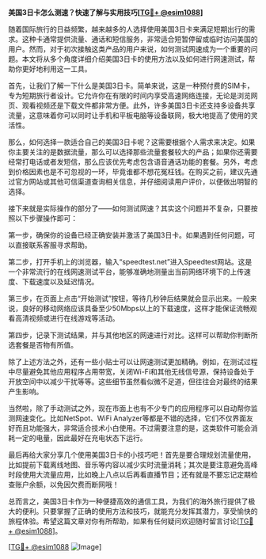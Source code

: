 **美国3日卡怎么测速？快速了解与实用技巧[[TG💪+ @esim1088](https://t.me/s/esim1088)]**

随着国际旅行的日益频繁，越来越多的人选择使用美国3日卡来满足短期出行的需求。这种卡通常提供流量、通话和短信服务，非常适合短暂停留或临时访问美国的用户。然而，对于初次接触这类产品的用户来说，如何测试网速成为一个重要的问题。本文将从多个角度详细介绍美国3日卡的使用方法以及如何进行网速测试，帮助你更好地利用这一工具。

首先，让我们了解一下什么是美国3日卡。简单来说，这是一种预付费的SIM卡，专为短期旅行者设计。它允许你在有限的时间内享受高速网络连接，无论是浏览网页、观看视频还是下载文件都非常方便。此外，许多美国3日卡还支持多设备共享流量，这意味着你可以同时让手机和平板电脑等设备联网，极大地提高了使用的灵活性。

那么，如何选择一款适合自己的美国3日卡呢？这需要根据个人需求来决定。如果你主要关注的是数据流量，那么可以选择那些流量套餐较大的产品；如果你还需要经常打电话或者发短信，那么应该优先考虑包含语音通话功能的套餐。另外，考虑到价格因素也是不可忽视的一环，毕竟谁都不想花冤枉钱。在购买之前，建议先通过官方网站或其他可信渠道查询相关信息，并仔细阅读用户评价，以便做出明智的选择。

接下来就是实际操作的部分了——如何测试网速？其实这个问题并不复杂，只要按照以下步骤操作即可：

第一步，确保你的设备已经正确安装并激活了美国3日卡。如果遇到任何问题，可以直接联系客服寻求帮助。

第二步，打开手机上的浏览器，输入“speedtest.net”进入Speedtest网站。这是一个非常流行的在线网速测试平台，能够准确地测量出当前网络环境下的上传速度、下载速度以及延迟情况。

第三步，在页面上点击“开始测试”按钮，等待几秒钟后结果就会显示出来。一般来说，良好的移动网络应该具备至少50Mbps以上的下载速度，这样才能保证流畅观看高清视频或进行在线游戏等活动。

第四步，记录下测试结果，并与其他地区的网速进行对比。这样可以帮助你判断所选套餐是否物有所值。

除了上述方法之外，还有一些小贴士可以让网速测试更加精确。例如，在测试过程中尽量避免其他应用程序占用带宽，关闭Wi-Fi和其他无线信号源，保持设备处于开放空间中以减少干扰等等。这些细节虽然看似微不足道，但往往会对最终的结果产生影响。

当然啦，除了手动测试之外，现在市面上也有不少专门的应用程序可以自动帮你监测网速变化。比如NetSpot、WiFi Analyzer等都是不错的选择，它们不仅界面友好而且功能强大，非常适合技术小白使用。不过需要注意的是，这类软件可能会消耗一定的电量，因此最好在充电状态下运行。

最后再给大家分享几个使用美国3日卡的小技巧吧！首先是要合理规划流量使用，比如提前下载离线地图、音乐等内容以减少实时流量消耗；其次是要注意避免高峰时段使用大流量应用，比如晚上八点以后再看直播节目；还有就是不要忘记定期检查账户余额，以免因欠费而断网哦！

总而言之，美国3日卡作为一种便捷高效的通信工具，为我们的海外旅行提供了极大的便利。只要掌握了正确的使用方法和技巧，就能充分发挥其潜力，享受愉快的旅程体验。希望这篇文章对你有所帮助，如果有任何疑问欢迎随时留言讨论[[TG💪+ @esim1088](https://t.me/s/esim1088)]。

[[TG💪+ @esim1088](https://t.me/s/esim1088) ![Image](https://i.postimg.cc/4NQfJmqS/Snipaste-2025-05-13-00-14-12.png)]